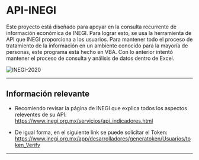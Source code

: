 

# **API-INEGI**

Este proyecto está diseñado para apoyar en la consulta recurrente de información económica de INEGI. Para lograr esto, se usa la herramienta de API que INEGI proporciona a los usuarios. Para mantener todo el proceso de tratamiento de la información en un ambiente conocido para la mayoría de personas, este programa está hecho en VBA. Con lo anterior intentó mantener el proceso de consulta y análisis de datos dentro de Excel.



![INEGI-2020](https://github.com/user-attachments/assets/e24fa025-ef66-49a3-8eb0-255a33d63e8e)


---

## **Información relevante**
- Recomiendo revisar la página de INEGI que explica todos los aspectos releventes de su API: https://www.inegi.org.mx/servicios/api_indicadores.html

- De igual forma, en el siguiente link se puede solicitar el Token: https://www.inegi.org.mx/app/desarrolladores/generatoken/Usuarios/token_Verify


---




